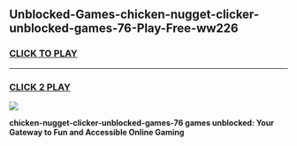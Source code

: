 
## Unblocked-Games-chicken-nugget-clicker-unblocked-games-76-Play-Free-ww226
<h3>
<a href="https://premium76.site?title=chicken-nugget-clicker-unblocked-games-76&ref=21A">CLICK TO PLAY</a></h3>
<hr>

<h3>
<a href="https://premium76.site?title=chicken-nugget-clicker-unblocked-games-76&ref=21A">CLICK 2 PLAY</a>
  
</h3>

<a href="https://premium76.site?title=chicken-nugget-clicker-unblocked-games-76&ref=21A"><img src="https://clearcache.store/games.png"></a>


**chicken-nugget-clicker-unblocked-games-76 games unblocked: Your Gateway to Fun and Accessible Online Gaming**
